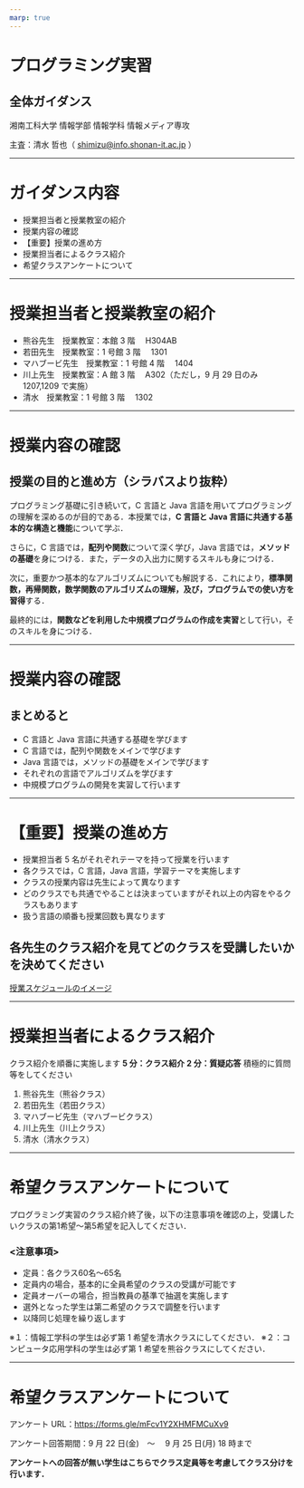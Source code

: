 ```yaml
---
marp: true
---
```


# プログラミング実習

## 全体ガイダンス

湘南工科大学 情報学部 情報学科 情報メディア専攻

主査：清水 哲也（ shimizu@info.shonan-it.ac.jp ）

---

# ガイダンス内容

- 授業担当者と授業教室の紹介
- 授業内容の確認
- 【重要】授業の進め方
- 授業担当者によるクラス紹介
- 希望クラスアンケートについて

---

# 授業担当者と授業教室の紹介

- 熊谷先生　授業教室：本館 3 階　 H304AB
- 若田先生　授業教室：1 号館 3 階　 1301
- マハブービ先生　授業教室：1 号館 4 階　 1404
- 川上先生　授業教室：A 館 3 階　 A302（ただし，9 月 29 日のみ 1207,1209 で実施）
- 清水　授業教室：1 号館 3 階　 1302

---

# 授業内容の確認

## 授業の目的と進め方（シラバスより抜粋）

プログラミング基礎に引き続いて，C 言語と Java 言語を用いてプログラミングの理解を深めるのが目的である．本授業では，**C 言語と Java 言語に共通する基本的な構造と機能**について学ぶ．

さらに，C 言語では，**配列や関数**について深く学び，Java 言語では，**メソッドの基礎**を身につける．また，データの入出力に関するスキルも身につける．

次に，重要かつ基本的なアルゴリズムについても解説する．これにより，**標準関数，再帰関数，数学関数のアルゴリズムの理解，及び，プログラムでの使い方を習得**する．

最終的には，**関数などを利用した中規模プログラムの作成を実習**として行い，そのスキルを身につける．

---

# 授業内容の確認

## まとめると

- C 言語と Java 言語に共通する基礎を学びます
- C 言語では，配列や関数をメインで学びます
- Java 言語では，メソッドの基礎をメインで学びます
- それぞれの言語でアルゴリズムを学びます
- 中規模プログラムの開発を実習して行います

---

# 【重要】授業の進め方

- 授業担当者 5 名がそれぞれテーマを持って授業を行います
- 各クラスでは，C 言語，Java 言語，学習テーマを実施します
- クラスの授業内容は先生によって異なります
- どのクラスでも共通でやることは決まっていますがそれ以上の内容をやるクラスもあります
- 扱う言語の順番も授業回数も異なります

## 各先生のクラス紹介を見てどのクラスを受講したいかを決めてください

[授業スケジュールのイメージ](https://shimizu-lab.notion.site/a20ef40e61b04300a38623c7d2cdd05f?pvs=4)

---

# 授業担当者によるクラス紹介

クラス紹介を順番に実施します
**5 分：クラス紹介**
**2 分：質疑応答**
積極的に質問等をしてください

1. 熊谷先生（熊谷クラス）
2. 若田先生（若田クラス）
3. マハブービ先生（マハブービクラス）
4. 川上先生（川上クラス）
5. 清水（清水クラス）

---

# 希望クラスアンケートについて

プログラミング実習のクラス紹介終了後，以下の注意事項を確認の上，受講したいクラスの第1希望〜第5希望を記入してください．

### <注意事項>
- 定員：各クラス60名〜65名
- 定員内の場合，基本的に全員希望のクラスの受講が可能です
- 定員オーバーの場合，担当教員の基準で抽選を実施します
- 選外となった学生は第二希望のクラスで調整を行います
- 以降同じ処理を繰り返します

※１：情報工学科の学生は必ず第 1 希望を清水クラスにしてください．
※２：コンピュータ応用学科の学生は必ず第 1 希望を熊谷クラスにしてください．

---

# 希望クラスアンケートについて

アンケート URL：https://forms.gle/mFcv1Y2XHMFMCuXv9

アンケート回答期間：9 月 22 日(金)　〜　 9 月 25 日(月) 18 時まで

**アンケートへの回答が無い学生はこちらでクラス定員等を考慮してクラス分けを行います．**
